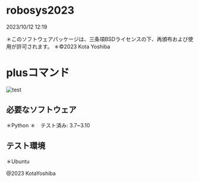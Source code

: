 # robosys2023
2023/10/12 12:19

＊このソフトウェアパッケージは、三条項BSDライセンスの下、再頒布および使用が許可されます。
＊©2023 Kota Yoshiba

# plusコマンド
![test](http://github.com/ishida777/robosys2023/action/workflows/test.yml/badge.svg)

## 必要なソフトウェア
＊Python
  ＊　テスト済み: 3.7~3.10

## テスト環境
＊Ubuntu

@2023 KotaYoshiba
